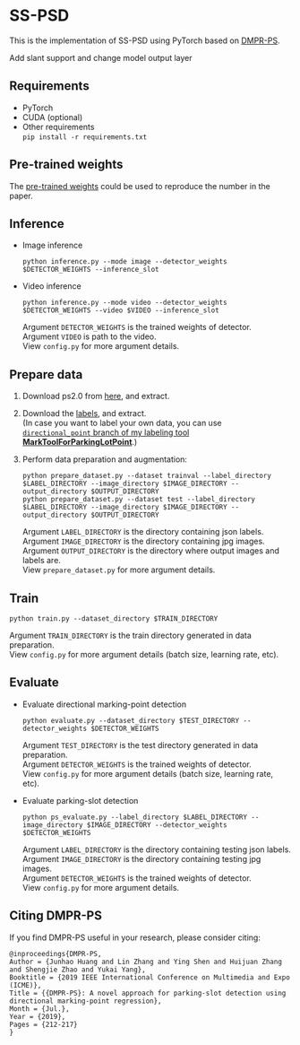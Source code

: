 # SS-PSD

This is the implementation of SS-PSD using PyTorch based on [DMPR-PS](https://github.com/Teoge/DMPR-PS/blob/master/DMPR-PS.pdf).

Add slant support and change model output layer

## Requirements

* PyTorch
* CUDA (optional)
* Other requirements  
    `pip install -r requirements.txt`

## Pre-trained weights

The [pre-trained weights](https://drive.google.com/open?id=1OuyF8bGttA11-CKJ4Mj3dYAl5q4NL5IT) could be used to reproduce the number in the paper.

## Inference

* Image inference

    ```(shell)
    python inference.py --mode image --detector_weights $DETECTOR_WEIGHTS --inference_slot
    ```

* Video inference

    ```(shell)
    python inference.py --mode video --detector_weights $DETECTOR_WEIGHTS --video $VIDEO --inference_slot
    ```

    Argument `DETECTOR_WEIGHTS` is the trained weights of detector.  
    Argument `VIDEO` is path to the video.  
    View `config.py` for more argument details.

## Prepare data

1. Download ps2.0 from [here](https://cslinzhang.github.io/deepps/), and extract.
2. Download the [labels](https://drive.google.com/open?id=1o6yXxc3RjIs6r01LtwMS_zH91Tk9BFRB), and extract.  
(In case you want to label your own data, you can use [`directional_point` branch of my labeling tool **MarkToolForParkingLotPoint**](https://github.com/Teoge/MarkToolForParkingLotPoint/tree/directional_point).)
3. Perform data preparation and augmentation:

    ```(shell)
    python prepare_dataset.py --dataset trainval --label_directory $LABEL_DIRECTORY --image_directory $IMAGE_DIRECTORY --output_directory $OUTPUT_DIRECTORY
    python prepare_dataset.py --dataset test --label_directory $LABEL_DIRECTORY --image_directory $IMAGE_DIRECTORY --output_directory $OUTPUT_DIRECTORY
    ```

    Argument `LABEL_DIRECTORY` is the directory containing json labels.  
    Argument `IMAGE_DIRECTORY` is the directory containing jpg images.  
    Argument `OUTPUT_DIRECTORY` is the directory where output images and labels are.  
    View `prepare_dataset.py` for more argument details.

## Train

```(shell)
python train.py --dataset_directory $TRAIN_DIRECTORY
```

Argument `TRAIN_DIRECTORY` is the train directory generated in data preparation.  
View `config.py` for more argument details (batch size, learning rate, etc).

## Evaluate

* Evaluate directional marking-point detection

    ```(shell)
    python evaluate.py --dataset_directory $TEST_DIRECTORY --detector_weights $DETECTOR_WEIGHTS
    ```

    Argument `TEST_DIRECTORY` is the test directory generated in data preparation.  
    Argument `DETECTOR_WEIGHTS` is the trained weights of detector.  
    View `config.py` for more argument details (batch size, learning rate, etc).

* Evaluate parking-slot detection

    ```(shell)
    python ps_evaluate.py --label_directory $LABEL_DIRECTORY --image_directory $IMAGE_DIRECTORY --detector_weights $DETECTOR_WEIGHTS
    ```

    Argument `LABEL_DIRECTORY` is the directory containing testing json labels.  
    Argument `IMAGE_DIRECTORY` is the directory containing testing jpg images.  
    Argument `DETECTOR_WEIGHTS` is the trained weights of detector.  
    View `config.py` for more argument details.

## Citing DMPR-PS

If you find DMPR-PS useful in your research, please consider citing:

```()
@inproceedings{DMPR-PS,
Author = {Junhao Huang and Lin Zhang and Ying Shen and Huijuan Zhang and Shengjie Zhao and Yukai Yang},
Booktitle = {2019 IEEE International Conference on Multimedia and Expo (ICME)},
Title = {{DMPR-PS}: A novel approach for parking-slot detection using directional marking-point regression},
Month = {Jul.},
Year = {2019},
Pages = {212-217}
}
```
